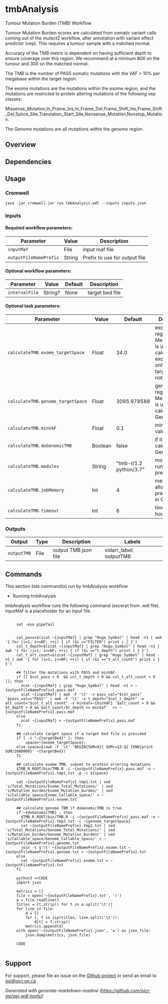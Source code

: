 # tmbAnalysis

Tumour Mutation Burden (TMB) Workflow

Tumour Mutation Burden scores are calculated from somatic variant calls coming out of the mutect2 workflow, after annotation with variant effect predictor (vep).  This requires a tumour sample with a matched normal.

Accuracy of the TMB metric is dependent on having sufficient depth to ensure coverage over this region. We recommend at a mininum 80X on the tumour and 30X on the matched normal.

The TMB is the number of PASS somatic mutations with the VAF > 10% per megabase within the target region.

The exome mutations are the mutations within the exome region, and the mutations are restricted to protein altering mutations of the following vep classes:

Missense_Mutation,In_Frame_Ins,In_Frame_Del,Frame_Shift_Ins,Frame_Shift_Del,Splice_Site,Translation_Start_Site,Nonsense_Mutation,Nonstop_Mutation.

The Genome mutations are all mutations within the genome region.

## Overview

## Dependencies



## Usage

### Cromwell
```
java -jar cromwell.jar run tmbAnalysis.wdl --inputs inputs.json
```

### Inputs

#### Required workflow parameters:
Parameter|Value|Description
---|---|---
`inputMaf`|File|input maf file
`outputFileNamePrefix`|String|Prefix to use for output file


#### Optional workflow parameters:
Parameter|Value|Default|Description
---|---|---|---
`intervalFile`|String?|None|target bed file


#### Optional task parameters:
Parameter|Value|Default|Description
---|---|---|---
`calculateTMB.exome_targetSpace`|Float|34.0|exome target region in Megabase. It is used to calculate exome TMB only when targetBed is not provided
`calculateTMB.genome_targetSpace`|Float|3095.978588|genome region in Megabase. It is used to calculate Genomic TMB
`calculateTMB.minVAF`|Float|0.1|minimum VAF value
`calculateTMB.doGenomicTMB`|Boolean|false|if it is true, calculate Genomic TMB
`calculateTMB.modules`|String|"tmb-r/1.2 python/3.7"|module for running preprocessing
`calculateTMB.jobMemory`|Int|4|memory allocated to preprocessing, in GB
`calculateTMB.timeout`|Int|6|timeout in hours


### Outputs

Output | Type | Description | Labels
---|---|---|---
`outputTMB`|File|output TMB json file|vidarr_label: outputTMB


## Commands
This section lists command(s) run by tmbAnalysis workflow
 
* Running tmbAnalysis
 
tmbAnalysis workflow runs the following command (excerpt from .wdl file). inputMaf is a placeholder for an input file.
 
```
 
     set -euo pipefail
 
 
     col_pass=$(zcat ~{inputMaf} | grep "Hugo_Symbol" | head -n1 | awk '{ for (i=1; i<=NF; ++i) { if ($i =="FILTER") print i } }')
     col_t_depth=$(zcat ~{inputMaf} | grep "Hugo_Symbol" | head -n1 | awk '{ for (i=1; i<=NF; ++i) { if ($i =="t_depth") print i } }')
     col_t_alt_count=$(zcat ~{inputMaf} | grep "Hugo_Symbol" | head -n1 | awk '{ for (i=1; i<=NF; ++i) { if ($i =="t_alt_count") print i } }')
 
     ## filter the mutations with PASS and minVAF
     if [[ $col_pass > 0  && col_t_depth > 0 && col_t_alt_count > 0 ]]; then
       zcat ~{inputMaf} | grep "Hugo_Symbol" | head -n1 > ~{outputFileNamePrefix}.pass.maf
       zcat ~{inputMaf} | awk -F '\t' -v pass_val="$col_pass" '$pass_val=="PASS"' | awk -F '\t' -v t_depth="$col_t_depth" -v alt_count="$col_t_alt_count" -v minVaf=~{minVAF} '$alt_count > 0 && $t_depth > 0 && $alt_count/$t_depth >= minVaf'  >> ~{outputFileNamePrefix}.pass.maf
     else
       zcat ~{inputMaf} > ~{outputFileNamePrefix}.pass.maf
     fi
 
     ## calculate target space if a target bed file is provided
     if [ -z "~{targetBed}" ]; then
         space=~{exome_targetSpace};
     else space=$(awk -F '\t' 'BEGIN{SUM=0}{ SUM+=$3-$2 }END{print SUM/1000000}' ~{targetBed})
     fi
 
     ## calculate exome TMB, subset to protein altering mutations
     $TMB_R_ROOT/bin/TMB.R -i ~{outputFileNamePrefix}.pass.maf -o ~{outputFileNamePrefix}.tmp1.txt -p -c ${space}
 
     cat ~{outputFileNamePrefix}.tmp1.txt | sed 's/Total_Mutations/Exome_Total_Mutations/' | sed 's/Mutation_burden/Exome_Mutation_burden/' | sed 's/Callable_space/Exome_Callable_space/' > ~{outputFileNamePrefix}.exome.txt
 
     ## calculate genome TBM if doGenomicTMB is true
     if ~{doGenomicTMB} ; then
       $TMB_R_ROOT/bin/TMB.R -i ~{outputFileNamePrefix}.pass.maf -o ~{outputFileNamePrefix}.tmp2.txt -c ~{genome_targetSpace}
       cat ~{outputFileNamePrefix}.tmp2.txt | sed 's/Total_Mutations/Genome_Total_Mutations/' | sed 's/Mutation_burden/Genome_Mutation_burden/' | sed 's/Callable_space/Genome_Callable_space/' > ~{outputFileNamePrefix}.genome.txt
       join -t $'\t' ~{outputFileNamePrefix}.exome.txt ~{outputFileNamePrefix}.genome.txt > ~{outputFileNamePrefix}.txt
     else
       cat ~{outputFileNamePrefix}.exome.txt > ~{outputFileNamePrefix}.txt
     fi
 
     python3 <<CODE
     import json
 
     metrics = []
     file = open('~{outputFileNamePrefix}.txt', 'r')
     a = file.readline()
     titles = [t.strip() for t in a.split('\t')]
     for line in file:
         d = {}
         for t, f in zip(titles, line.split('\t')):
             d[t] = f.strip()
         metrics.append(d)
     with open('~{outputFileNamePrefix}.json', 'w') as json_file:
         json.dump(metrics, json_file)
 
     CODE
 
```

## Support

For support, please file an issue on the [Github project](https://github.com/oicr-gsi) or send an email to gsi@oicr.on.ca .

_Generated with generate-markdown-readme (https://github.com/oicr-gsi/gsi-wdl-tools/)_
